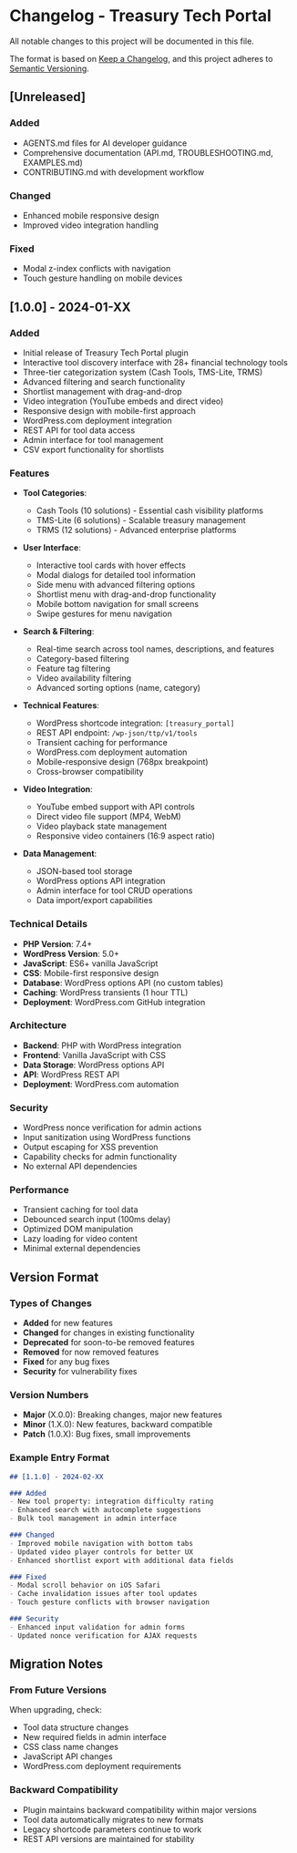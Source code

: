 # Changelog - Treasury Tech Portal

All notable changes to this project will be documented in this file.

The format is based on [Keep a Changelog](https://keepachangelog.com/en/1.0.0/),
and this project adheres to [Semantic Versioning](https://semver.org/spec/v2.0.0.html).

## [Unreleased]

### Added
- AGENTS.md files for AI developer guidance
- Comprehensive documentation (API.md, TROUBLESHOOTING.md, EXAMPLES.md)
- CONTRIBUTING.md with development workflow

### Changed
- Enhanced mobile responsive design
- Improved video integration handling

### Fixed
- Modal z-index conflicts with navigation
- Touch gesture handling on mobile devices

## [1.0.0] - 2024-01-XX

### Added
- Initial release of Treasury Tech Portal plugin
- Interactive tool discovery interface with 28+ financial technology tools
- Three-tier categorization system (Cash Tools, TMS-Lite, TRMS)
- Advanced filtering and search functionality
- Shortlist management with drag-and-drop
- Video integration (YouTube embeds and direct video)
- Responsive design with mobile-first approach
- WordPress.com deployment integration
- REST API for tool data access
- Admin interface for tool management
- CSV export functionality for shortlists

### Features
- **Tool Categories**:
  - Cash Tools (10 solutions) - Essential cash visibility platforms
  - TMS-Lite (6 solutions) - Scalable treasury management
  - TRMS (12 solutions) - Advanced enterprise platforms

- **User Interface**:
  - Interactive tool cards with hover effects
  - Modal dialogs for detailed tool information
  - Side menu with advanced filtering options
  - Shortlist menu with drag-and-drop functionality
  - Mobile bottom navigation for small screens
  - Swipe gestures for menu navigation

- **Search & Filtering**:
  - Real-time search across tool names, descriptions, and features
  - Category-based filtering
  - Feature tag filtering
  - Video availability filtering
  - Advanced sorting options (name, category)

- **Technical Features**:
  - WordPress shortcode integration: `[treasury_portal]`
  - REST API endpoint: `/wp-json/ttp/v1/tools`
  - Transient caching for performance
  - WordPress.com deployment automation
  - Mobile-responsive design (768px breakpoint)
  - Cross-browser compatibility

- **Video Integration**:
  - YouTube embed support with API controls
  - Direct video file support (MP4, WebM)
  - Video playback state management
  - Responsive video containers (16:9 aspect ratio)

- **Data Management**:
  - JSON-based tool storage
  - WordPress options API integration
  - Admin interface for tool CRUD operations
  - Data import/export capabilities

### Technical Details
- **PHP Version**: 7.4+
- **WordPress Version**: 5.0+
- **JavaScript**: ES6+ vanilla JavaScript
- **CSS**: Mobile-first responsive design
- **Database**: WordPress options API (no custom tables)
- **Caching**: WordPress transients (1 hour TTL)
- **Deployment**: WordPress.com GitHub integration

### Architecture
- **Backend**: PHP with WordPress integration
- **Frontend**: Vanilla JavaScript with CSS
- **Data Storage**: WordPress options API
- **API**: WordPress REST API
- **Deployment**: WordPress.com automation

### Security
- WordPress nonce verification for admin actions
- Input sanitization using WordPress functions
- Output escaping for XSS prevention
- Capability checks for admin functionality
- No external API dependencies

### Performance
- Transient caching for tool data
- Debounced search input (100ms delay)
- Optimized DOM manipulation
- Lazy loading for video content
- Minimal external dependencies

## Version Format

### Types of Changes
- **Added** for new features
- **Changed** for changes in existing functionality  
- **Deprecated** for soon-to-be removed features
- **Removed** for now removed features
- **Fixed** for any bug fixes
- **Security** for vulnerability fixes

### Version Numbers
- **Major** (X.0.0): Breaking changes, major new features
- **Minor** (1.X.0): New features, backward compatible
- **Patch** (1.0.X): Bug fixes, small improvements

### Example Entry Format
```markdown
## [1.1.0] - 2024-02-XX

### Added
- New tool property: integration difficulty rating
- Enhanced search with autocomplete suggestions
- Bulk tool management in admin interface

### Changed
- Improved mobile navigation with bottom tabs
- Updated video player controls for better UX
- Enhanced shortlist export with additional data fields

### Fixed
- Modal scroll behavior on iOS Safari
- Cache invalidation issues after tool updates
- Touch gesture conflicts with browser navigation

### Security
- Enhanced input validation for admin forms
- Updated nonce verification for AJAX requests
```

## Migration Notes

### From Future Versions
When upgrading, check:
- Tool data structure changes
- New required fields in admin interface
- CSS class name changes
- JavaScript API changes
- WordPress.com deployment requirements

### Backward Compatibility
- Plugin maintains backward compatibility within major versions
- Tool data automatically migrates to new formats
- Legacy shortcode parameters continue to work
- REST API versions are maintained for stability
